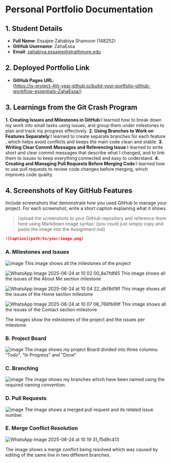 # Personal Portfolio Documentation

## 1. Student Details

- **Full Name**: Essajee Zahabiya Shamoon (148252)
- **GitHub Username**: ZahaEssa
- **Email**: zahabiya.essajee@strathmore.edu

## 2. Deployed Portfolio Link

- **GitHub Pages URL**:  
 (https://is-project-4th-year.github.io/build-your-portfolio-github-workflow-essentials-ZahaEssa/)

## 3. Learnings from the Git Crash Program



 **1. Creating Issues and Milestones in GitHub**:I learned how to break down my work into small tasks using issues, and group them under milestones to plan and track my progress effectively.
**2. Using Branches to Work on Features Separately**:I learned to create separate branches for each feature , which helps avoid conflicts and keeps the main code clean and stable.
**3.  Writing Clear Commit Messages and Referencing Issue**:I learned to write short and clear commit messages that describe what I changed, and to link them to issues to keep everything connected and easy to understand.
**4.  Creating and Managing Pull Requests Before Merging Code**:I learned how to use pull requests to review code changes before merging, which improves code quality.


## 4. Screenshots of Key GitHub Features

Include screenshots that demonstrate how you used GitHub to manage your project. For each screenshot, write a short caption explaining what it shows.

> Upload the screenshots to your GitHub repository and reference them here using Markdown image syntax:
> (you could just simply copy and paste the image into the Assignment.md)

```markdown
![Caption](path/to/your/image.png)
```

### A. Milestones and Issues

![image](https://github.com/user-attachments/assets/7ba708a5-b629-4e5c-bd9b-c05cc0ba3ad1)
This image shows all the milestones of the project

![WhatsApp Image 2025-06-24 at 10 02 00_8a7fdf45](https://github.com/user-attachments/assets/a413e1a2-3a64-4eb6-afa5-3c91917fcd79)
This image shows all the issues of the About Me section milestone 

![WhatsApp Image 2025-06-24 at 10 04 22_dbf8d16f](https://github.com/user-attachments/assets/436c524b-dedd-4f1a-9b9e-a67ad83e32a6)
This image shows all the issues of the Home section milestone 

![WhatsApp Image 2025-06-24 at 10 07 08_766fb99f](https://github.com/user-attachments/assets/fd5180ae-76d1-450c-9eec-a44d46954f16)
This image shows all the issues of the Contact section milestone 

The images show the milestones of the project and the issues per milestone.

### B. Project Board

![image](https://github.com/user-attachments/assets/2f5dbd14-5c21-4279-8be1-98704ed527f3)
The image shows my project Board divided into three columns: "Todo", "In Progress" and "Done" 


### C. Branching

![image](https://github.com/user-attachments/assets/b1754d07-e134-4129-8441-f666dd235838)
The image shows my branches which have been named using the required naming convention.


### D. Pull Requests

![image](https://github.com/user-attachments/assets/e1ba527f-fa25-483c-9707-57ba7c8d4c84)
The image shows a merged pull request and its related issue number.


### E. Merge Conflict Resolution

![WhatsApp Image 2025-06-24 at 10 19 31_f5d9c413](https://github.com/user-attachments/assets/165e4df6-e018-4150-9b27-79ff4a578b54)

The image shows a merge conflict being resolved which was caused by editing of the same line in two different branches.

